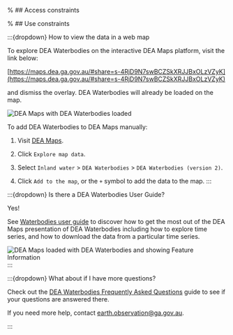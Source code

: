 % ## Access constraints

% ## Use constraints

:::{dropdown} How to view the data in a web map

To explore DEA Waterbodies on the interactive DEA Maps platform, visit the link below:

[https://maps.dea.ga.gov.au/#share=s-4RjD9N7swBCZSkXRJJBxOLzVZyK](https://maps.dea.ga.gov.au/#share=s-4RjD9N7swBCZSkXRJJBxOLzVZyK)

and dismiss the overlay. DEA Waterbodies will already be loaded on the map.

![DEA Maps with DEA Waterbodies loaded](/_media/cmi/DEA_Maps_screenshot_DEAWaterbodies1.jpg)

To add DEA Waterbodies to DEA Maps manually:

1) Visit [DEA Maps](https://maps.dea.ga.gov.au).

2) Click `Explore map data`.

3) Select `Inland water` > `DEA Waterbodies` > `DEA Waterbodies (version 2)`. 

4) Click `Add to the map`, or the `+` symbol to add the data to the map.
:::

:::{dropdown} Is there a DEA Waterbodies User Guide?

Yes!

See [Waterbodies user guide](https://www.dea.ga.gov.au/products/dea-waterbodies/user-guide) to discover how to get the most out of the DEA Maps presentation of DEA Waterbodies including how to explore time series, and how to download the data from a particular time series.

![DEA Maps loaded with DEA Waterbodies and showing Feature Information](/_media/cmi/DEA_Maps_screenshot_DEAWaterbodies_FeatureInformation1.jpg)
:::

:::{dropdown} What about if I have more questions?

Check out the [DEA Waterbodies Frequently Asked Questions](https://www.dea.ga.gov.au/products/dea-waterbodies/faq) guide to see if your questions are answered there. 

If you need more help, contact earth.observation@ga.gov.au. 

:::

